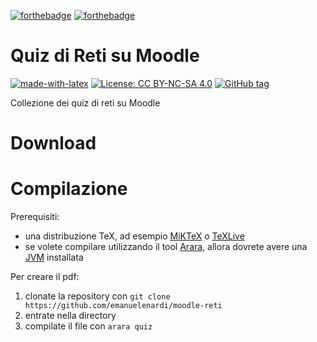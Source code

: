 [![forthebadge](https://forthebadge.com/images/badges/you-didnt-ask-for-this.svg)](https://forthebadge.com)
[![forthebadge](https://forthebadge.com/images/badges/built-with-love.svg)](https://forthebadge.com)

# Quiz di Reti su Moodle

[![made-with-latex](https://img.shields.io/badge/Made%20with-LaTeX-1f425f.svg)](https://www.latex-project.org/)
[![License: CC BY-NC-SA 4.0](https://img.shields.io/badge/License-CC%20BY--NC--SA%204.0-blue.svg)](https://creativecommons.org/licenses/by-nc-sa/4.0/)
[![GitHub tag](https://img.shields.io/github/release/emanuelenardi/moodle-reti.svg)](https://gitHub.com/emanuelenardi/moodle-reti/tags/)

Collezione dei quiz di reti su Moodle

# Download



# Compilazione

Prerequisiti:

- una distribuzione TeX, ad esempio [MiKTeX](https://miktex.org/) o [TeXLive](http://tug.org/texlive/)
- se volete compilare utilizzando il tool [Arara](https://gitlab.com/islandoftex/arara/), allora dovrete avere una [JVM](https://www.java.com/) installata

Per creare il pdf:

1. clonate la repository con `git clone https://github.com/emanuelenardi/moodle-reti`
2. entrate nella directory
3. compilate il file con `arara quiz`
